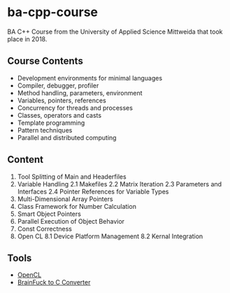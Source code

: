 # ba-cpp-course

BA C++ Course from the University of Applied Science Mittweida that took place in 2018.

## Course Contents

- Development environments for minimal languages
- Compiler, debugger, profiler
- Method handling, parameters, environment
- Variables, pointers, references
- Concurrency for threads and processes
- Classes, operators and casts
- Template programming
- Pattern techniques
- Parallel and distributed computing

## Content

1. Tool Splitting of Main and Headerfiles
2. Variable Handling
   2.1 Makefiles
   2.2 Matrix Iteration
   2.3 Parameters and Interfaces
   2.4 Pointer References for Variable Types
3. Multi-Dimensional Array Pointers
4. Class Framework for Number Calculation
5. Smart Object Pointers
6. Parallel Execution of Object Behavior
7. Const Correctness
8. Open CL
   8.1 Device Platform Management
   8.2 Kernal Integration

## Tools

- [OpenCL](https://rocmdocs.amd.com/en/latest/Programming_Guides/Opencl-programming-guide.html)
- [BrainFuck to C Converter](https://github.com/paulkaefer/bftoc/blob/master/bftoc.py)
